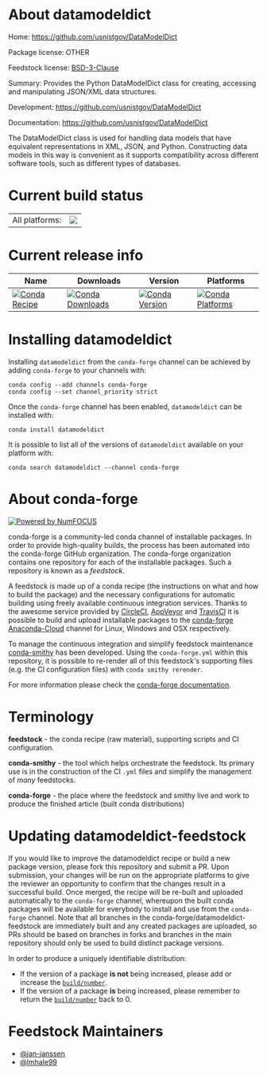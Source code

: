 About datamodeldict
===================

Home: https://github.com/usnistgov/DataModelDict

Package license: OTHER

Feedstock license: [BSD-3-Clause](https://github.com/conda-forge/datamodeldict-feedstock/blob/master/LICENSE.txt)

Summary: Provides the Python DataModelDict class for creating, accessing and manipulating JSON/XML data structures.

Development: https://github.com/usnistgov/DataModelDict

Documentation: https://github.com/usnistgov/DataModelDict

The DataModelDict class is used for handling data models that have
equivalent representations in XML, JSON, and Python. Constructing
data models in this way is convenient as it supports compatibility
across different software tools, such as different types of databases.


Current build status
====================


<table><tr><td>All platforms:</td>
    <td>
      <a href="https://dev.azure.com/conda-forge/feedstock-builds/_build/latest?definitionId=8403&branchName=master">
        <img src="https://dev.azure.com/conda-forge/feedstock-builds/_apis/build/status/datamodeldict-feedstock?branchName=master">
      </a>
    </td>
  </tr>
</table>

Current release info
====================

| Name | Downloads | Version | Platforms |
| --- | --- | --- | --- |
| [![Conda Recipe](https://img.shields.io/badge/recipe-datamodeldict-green.svg)](https://anaconda.org/conda-forge/datamodeldict) | [![Conda Downloads](https://img.shields.io/conda/dn/conda-forge/datamodeldict.svg)](https://anaconda.org/conda-forge/datamodeldict) | [![Conda Version](https://img.shields.io/conda/vn/conda-forge/datamodeldict.svg)](https://anaconda.org/conda-forge/datamodeldict) | [![Conda Platforms](https://img.shields.io/conda/pn/conda-forge/datamodeldict.svg)](https://anaconda.org/conda-forge/datamodeldict) |

Installing datamodeldict
========================

Installing `datamodeldict` from the `conda-forge` channel can be achieved by adding `conda-forge` to your channels with:

```
conda config --add channels conda-forge
conda config --set channel_priority strict
```

Once the `conda-forge` channel has been enabled, `datamodeldict` can be installed with:

```
conda install datamodeldict
```

It is possible to list all of the versions of `datamodeldict` available on your platform with:

```
conda search datamodeldict --channel conda-forge
```


About conda-forge
=================

[![Powered by
NumFOCUS](https://img.shields.io/badge/powered%20by-NumFOCUS-orange.svg?style=flat&colorA=E1523D&colorB=007D8A)](https://numfocus.org)

conda-forge is a community-led conda channel of installable packages.
In order to provide high-quality builds, the process has been automated into the
conda-forge GitHub organization. The conda-forge organization contains one repository
for each of the installable packages. Such a repository is known as a *feedstock*.

A feedstock is made up of a conda recipe (the instructions on what and how to build
the package) and the necessary configurations for automatic building using freely
available continuous integration services. Thanks to the awesome service provided by
[CircleCI](https://circleci.com/), [AppVeyor](https://www.appveyor.com/)
and [TravisCI](https://travis-ci.com/) it is possible to build and upload installable
packages to the [conda-forge](https://anaconda.org/conda-forge)
[Anaconda-Cloud](https://anaconda.org/) channel for Linux, Windows and OSX respectively.

To manage the continuous integration and simplify feedstock maintenance
[conda-smithy](https://github.com/conda-forge/conda-smithy) has been developed.
Using the ``conda-forge.yml`` within this repository, it is possible to re-render all of
this feedstock's supporting files (e.g. the CI configuration files) with ``conda smithy rerender``.

For more information please check the [conda-forge documentation](https://conda-forge.org/docs/).

Terminology
===========

**feedstock** - the conda recipe (raw material), supporting scripts and CI configuration.

**conda-smithy** - the tool which helps orchestrate the feedstock.
                   Its primary use is in the construction of the CI ``.yml`` files
                   and simplify the management of *many* feedstocks.

**conda-forge** - the place where the feedstock and smithy live and work to
                  produce the finished article (built conda distributions)


Updating datamodeldict-feedstock
================================

If you would like to improve the datamodeldict recipe or build a new
package version, please fork this repository and submit a PR. Upon submission,
your changes will be run on the appropriate platforms to give the reviewer an
opportunity to confirm that the changes result in a successful build. Once
merged, the recipe will be re-built and uploaded automatically to the
`conda-forge` channel, whereupon the built conda packages will be available for
everybody to install and use from the `conda-forge` channel.
Note that all branches in the conda-forge/datamodeldict-feedstock are
immediately built and any created packages are uploaded, so PRs should be based
on branches in forks and branches in the main repository should only be used to
build distinct package versions.

In order to produce a uniquely identifiable distribution:
 * If the version of a package **is not** being increased, please add or increase
   the [``build/number``](https://docs.conda.io/projects/conda-build/en/latest/resources/define-metadata.html#build-number-and-string).
 * If the version of a package **is** being increased, please remember to return
   the [``build/number``](https://docs.conda.io/projects/conda-build/en/latest/resources/define-metadata.html#build-number-and-string)
   back to 0.

Feedstock Maintainers
=====================

* [@jan-janssen](https://github.com/jan-janssen/)
* [@lmhale99](https://github.com/lmhale99/)


